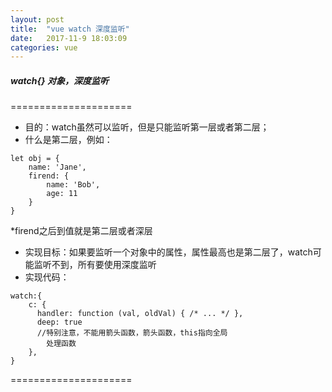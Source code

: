 ```yaml
---
layout: post
title:  "vue watch 深度监听"
date:   2017-11-9 18:03:09
categories: vue
---
```

##### watch{} 对象，深度监听
=====================

- 目的：watch虽然可以监听，但是只能监听第一层或者第二层；
- 什么是第二层，例如：
```
let obj = {
    name: 'Jane',
    firend: {
        name: 'Bob',
        age: 11
    }
}
``` 
*firend之后到值就是第二层或者深层  
- 实现目标：如果要监听一个对象中的属性，属性最高也是第二层了，watch可能监听不到，所有要使用深度监听
- 实现代码：
```
watch:{
    c: {
      handler: function (val, oldVal) { /* ... */ },
      deep: true
      //特别注意，不能用箭头函数，箭头函数，this指向全局
		处理函数
    },
}
```


=====================
